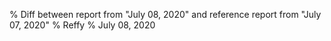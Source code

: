 % Diff between report from "July 08, 2020" and reference report from "July 07, 2020"
% Reffy
% July 08, 2020


